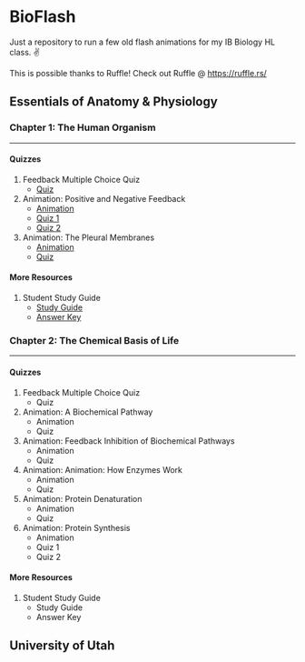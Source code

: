# BioFlash
Just a repository to run a few old flash animations for my IB Biology HL class. ✌️

This is possible thanks to Ruffle! Check out Ruffle @ https://ruffle.rs/

## Essentials of Anatomy & Physiology
### Chapter 1: The Human Organism
---	
#### Quizzes
1. Feedback Multiple Choice Quiz
    *  [Quiz](https://google.com) 
2. Animation: Positive and Negative Feedback
    *  [Animation](https://google.com)
    *  [Quiz 1](https://google.com)
    *  [Quiz 2](https://google.com)
3. Animation: The Pleural Membranes
    *  [Animation](https://google.com)
    *  [Quiz](https://google.com)

#### More Resources
1. Student Study Guide
    *  [Study Guide](https://google.com)
    *  [Answer Key](https://google.com)

### Chapter 2: The Chemical Basis of Life
---	
#### Quizzes
1. Feedback Multiple Choice Quiz
    *  Quiz
2. Animation: A Biochemical Pathway
    *  Animation
    *  Quiz
3. Animation: Feedback Inhibition of Biochemical Pathways
    *  Animation
    *  Quiz
4. Animation: Animation: How Enzymes Work
    *  Animation
    *  Quiz
5. Animation: Protein Denaturation
    *  Animation
    *  Quiz 
6. Animation: Protein Synthesis
    *  Animation
    *  Quiz 1
    *  Quiz 2

#### More Resources
1. Student Study Guide
    *  Study Guide
    *  Answer Key

## University of Utah
